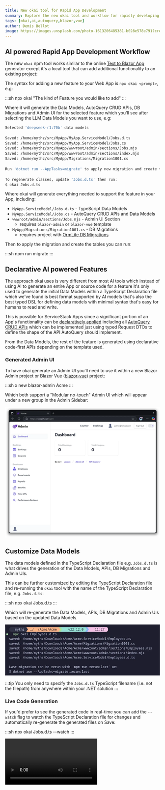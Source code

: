 ```yaml
---
title: New okai tool for Rapid App Development
summary: Explore the new okai tool and workflow for rapidly developing Blazor Vue Crud Apps with AI and TypeScript Data Models
tags: [okai,ai,autoquery,blazor,vue]
author: Demis Bellot
image: https://images.unsplash.com/photo-1613206485381-b028e578e791?crop=entropy&fit=crop&h=1000&w=2000
---
```


## AI powered Rapid App Development Workflow

The new `okai` npm tool works similar to the online [Text to Blazor App](/posts/text-to-blazor) generator
except it's a local tool that can add additional functionality to an existing project:

<ascii-cinema src="/img/posts/okai-models/okai-prompt-jobs.cast"
    loop="true" poster="npt:00:20" theme="dracula" rows="24" />

The syntax for adding a new feature to your Web App is `npx okai <prompt>`, e.g:

:::sh
npx okai "The kind of Feature you would like to add"
:::

Where it will generate the Data Models, AutoQuery CRUD APIs, DB Migrations and Admin UI for the 
selected feature which you'll see after selecting the LLM Data Models you want to use, e.g:

```sh
Selected 'deepseek-r1:70b' data models

Saved: /home/mythz/src/MyApp/MyApp.ServiceModel/Jobs.d.ts
Saved: /home/mythz/src/MyApp/MyApp.ServiceModel/Jobs.cs
Saved: /home/mythz/src/MyApp/wwwroot/admin/sections/Jobs.mjs
Saved: /home/mythz/src/MyApp/wwwroot/admin/sections/index.mjs
Saved: /home/mythz/src/MyApp/Migrations/Migration1001.cs

Run 'dotnet run --AppTasks=migrate' to apply new migration and create tables

To regenerate classes, update 'Jobs.d.ts' then run:
$ okai Jobs.d.ts
```

Where okai will generate everything needed to support the feature in your App, including:

- `MyApp.ServiceModel/Jobs.d.ts` - TypeScript Data Models
- `MyApp.ServiceModel/Jobs.cs` - AutoQuery CRUD APIs and Data Models
- `wwwroot/admin/sections/Jobs.mjs` - Admin UI Section
  - requires `blazor-admin` or `blazor-vue` template
- `MyApp/Migrations/Migration1001.cs` - DB Migrations
  - requires project with [OrmLite DB Migrations](https://docs.servicestack.net/ormlite/db-migrations) 

Then to apply the migration and create the tables you can run:

:::sh
npm run migrate
:::

## Declarative AI powered Features

The approach okai uses is very different from most AI tools which instead of using AI to generate an 
entire App or source code for a feature it's only used to generate the initial Data Models within 
a TypeScript Declaration file which we've found is best format supported by AI models that's also the 
best typed DSL for defining data models with minimal syntax that's easy for humans to read and write.

This is possible for ServiceStack Apps since a significant portion of an App's functionality can be
[declaratively applied](https://docs.servicestack.net/locode/declarative) including all 
[AutoQuery CRUD APIs](https://docs.servicestack.net/autoquery/crud) which can be implemented just
using typed Request DTOs to define the shape of the API AutoQuery should implement.

From the Data Models, the rest of the feature is generated using declarative code-first APIs depending
on the template used. 

### Generated Admin UI

To have okai generate an Admin UI you'll need to use it within a new Blazor Admin project or 
Blazor Vue ([blazor-vue](https://blazor-vue.web-templates.io)) project:

:::sh
x new blazor-admin Acme
:::

Which both support a "Modular no-touch" Admin UI which will appear under a new group in the Admin Sidebar:

![](/img/posts/text-to-blazor/okai-blazor-admin.webp)

## Customize Data Models

The data models defined in the TypeScript Declaration file e.g. `Jobs.d.ts` is what drives the
generation of the Data Models, APIs, DB Migrations and Admin UIs.

This can be further customized by editing the TypeScript Declaration file and re-running the `okai` tool
with the name of the TypeScript Declaration file, e.g. `Jobs.d.ts`:

:::sh
npx okai Jobs.d.ts
:::

Which will re-generate the Data Models, APIs, DB Migrations and Admin UIs based on the updated Data Models.

![](/img/posts/text-to-blazor/okai-Employees.webp)

:::tip
You only need to specify the `Jobs.d.ts` TypeScript filename (i.e. not the filepath) from
anywhere within your .NET solution
:::

### Live Code Generation

If you'd prefer to see the generated code in real-time you can add the `--watch` flag to watch the 
TypeScript Declaration file for changes and automatically re-generate the generated files on Save:

:::sh
npx okai Jobs.d.ts --watch
:::

<video autoplay="autoplay" loop="loop" controls>
    <source src="https://media.servicestack.com/videos/okai-watch.mp4" type="video/mp4">
</video>
